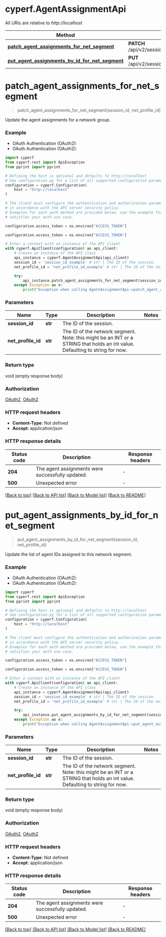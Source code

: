 # cyperf.AgentAssignmentApi

All URIs are relative to *http://localhost*

Method | HTTP request | Description
------------- | ------------- | -------------
[**patch_agent_assignments_for_net_segment**](AgentAssignmentApi.md#patch_agent_assignments_for_net_segment) | **PATCH** /api/v2/sessions/{sessionId}/config/config/NetworkProfiles/{netProfileId}/IPNetworkSegment/agentAssignments | 
[**put_agent_assignments_by_id_for_net_segment**](AgentAssignmentApi.md#put_agent_assignments_by_id_for_net_segment) | **PUT** /api/v2/sessions/{sessionId}/config/config/NetworkProfiles/{netProfileId}/IPNetworkSegment/agentAssignments/ByID | 


# **patch_agent_assignments_for_net_segment**
> patch_agent_assignments_for_net_segment(session_id, net_profile_id)



Update the agent assignments for a network group.

### Example

* OAuth Authentication (OAuth2):
* OAuth Authentication (OAuth2):

```python
import cyperf
from cyperf.rest import ApiException
from pprint import pprint

# Defining the host is optional and defaults to http://localhost
# See configuration.py for a list of all supported configuration parameters.
configuration = cyperf.Configuration(
    host = "http://localhost"
)

# The client must configure the authentication and authorization parameters
# in accordance with the API server security policy.
# Examples for each auth method are provided below, use the example that
# satisfies your auth use case.

configuration.access_token = os.environ["ACCESS_TOKEN"]

configuration.access_token = os.environ["ACCESS_TOKEN"]

# Enter a context with an instance of the API client
with cyperf.ApiClient(configuration) as api_client:
    # Create an instance of the API class
    api_instance = cyperf.AgentAssignmentApi(api_client)
    session_id = 'session_id_example' # str | The ID of the session.
    net_profile_id = 'net_profile_id_example' # str | The ID of the network segment. Note: this might be an INT or a STRING that holds an int value. Defaulting to string for now.

    try:
        api_instance.patch_agent_assignments_for_net_segment(session_id, net_profile_id)
    except Exception as e:
        print("Exception when calling AgentAssignmentApi->patch_agent_assignments_for_net_segment: %s\n" % e)
```



### Parameters


Name | Type | Description  | Notes
------------- | ------------- | ------------- | -------------
 **session_id** | **str**| The ID of the session. | 
 **net_profile_id** | **str**| The ID of the network segment. Note: this might be an INT or a STRING that holds an int value. Defaulting to string for now. | 

### Return type

void (empty response body)

### Authorization

[OAuth2](../README.md#OAuth2), [OAuth2](../README.md#OAuth2)

### HTTP request headers

 - **Content-Type**: Not defined
 - **Accept**: application/json

### HTTP response details

| Status code | Description | Response headers |
|-------------|-------------|------------------|
**204** | The agent assignments were successfully updated. |  -  |
**500** | Unexpected error |  -  |

[[Back to top]](#) [[Back to API list]](../README.md#documentation-for-api-endpoints) [[Back to Model list]](../README.md#documentation-for-models) [[Back to README]](../README.md)

# **put_agent_assignments_by_id_for_net_segment**
> put_agent_assignments_by_id_for_net_segment(session_id, net_profile_id)



Update the list of agent IDs assigned to this network segment.

### Example

* OAuth Authentication (OAuth2):
* OAuth Authentication (OAuth2):

```python
import cyperf
from cyperf.rest import ApiException
from pprint import pprint

# Defining the host is optional and defaults to http://localhost
# See configuration.py for a list of all supported configuration parameters.
configuration = cyperf.Configuration(
    host = "http://localhost"
)

# The client must configure the authentication and authorization parameters
# in accordance with the API server security policy.
# Examples for each auth method are provided below, use the example that
# satisfies your auth use case.

configuration.access_token = os.environ["ACCESS_TOKEN"]

configuration.access_token = os.environ["ACCESS_TOKEN"]

# Enter a context with an instance of the API client
with cyperf.ApiClient(configuration) as api_client:
    # Create an instance of the API class
    api_instance = cyperf.AgentAssignmentApi(api_client)
    session_id = 'session_id_example' # str | The ID of the session.
    net_profile_id = 'net_profile_id_example' # str | The ID of the network segment. Note: this might be an INT or a STRING that holds an int value. Defaulting to string for now.

    try:
        api_instance.put_agent_assignments_by_id_for_net_segment(session_id, net_profile_id)
    except Exception as e:
        print("Exception when calling AgentAssignmentApi->put_agent_assignments_by_id_for_net_segment: %s\n" % e)
```



### Parameters


Name | Type | Description  | Notes
------------- | ------------- | ------------- | -------------
 **session_id** | **str**| The ID of the session. | 
 **net_profile_id** | **str**| The ID of the network segment. Note: this might be an INT or a STRING that holds an int value. Defaulting to string for now. | 

### Return type

void (empty response body)

### Authorization

[OAuth2](../README.md#OAuth2), [OAuth2](../README.md#OAuth2)

### HTTP request headers

 - **Content-Type**: Not defined
 - **Accept**: application/json

### HTTP response details

| Status code | Description | Response headers |
|-------------|-------------|------------------|
**204** | The agent assignments were successfully updated. |  -  |
**500** | Unexpected error |  -  |

[[Back to top]](#) [[Back to API list]](../README.md#documentation-for-api-endpoints) [[Back to Model list]](../README.md#documentation-for-models) [[Back to README]](../README.md)

